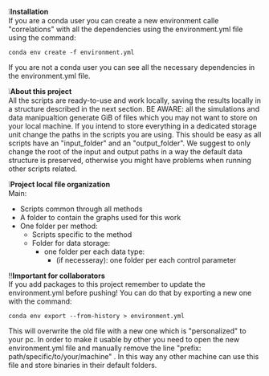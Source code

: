 :grey_exclamation:**Installation**  
If you are a conda user you can create a new environment calle "correlations" with all the dependencies using the environment.yml file using the command:
```
conda env create -f environment.yml
```
If you are not a conda user you can see all the necessary dependencies in the environment.yml file.

:grey_exclamation:**About this project**  
All the scripts are ready-to-use and work locally, saving the results locally in a structure described in the next section.
BE AWARE: all the simulations and data manipualtion generate GiB of files which you may not want to store on your local machine. If you intend to store everything in a dedicated
storage unit change the paths in the scripts you are using. This should be easy as all scripts have an "input_folder" and an "output_folder". We suggest to only change the root of the
input and output paths in a way the default data structure is preserved, otherwise you might have problems when running other scripts related.

:grey_exclamation:**Project local file organization**  
Main:
  - Scripts common through all methods
  - A folder to contain the graphs used for this work
  - One folder per method:
      - Scripts specific to the method
      - Folder for data storage:
          - one folder per each data type:
              - (if necesseray): one folder per each control parameter

:bangbang:**Important for collaborators**  
If you add packages to this project remember to update the environment.yml before pushing!
You can do that by exporting a new one with the command:
```
conda env export --from-history > environment.yml
```
This will overwrite the old file with a new one which is "personalized" to your pc. In order to make it usable by other you need to open the new environment.yml file
and manually remove the line "prefix: path/specific/to/your/machine" .
In this way any other machine can use this file and store binaries in their default folders.
